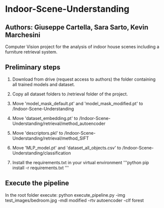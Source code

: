 # Indoor-Scene-Understanding
## Authors: Giuseppe Cartella, Sara Sarto, Kevin Marchesini
Computer Vision project for the analysis of indoor house scenes including a furniture retrieval system.

## Preliminary steps
1. Download from drive (request access to authors) the folder containing all trained models and dataset.

2. Copy all dataset folders to /retrieval folder of the project.

3. Move 'model_mask_default.pt' and 'model_mask_modified.pt' to /Indoor-Scene-Understanding

4. Move 'dataset_embedding.pt' to /Indoor-Scene-Understanding/retrieval/method_autoencoder

5. Move 'descriptors.pkl' to /Indoor-Scene-Understanding/retrieval/method_SIFT

6. Move 'MLP_model.pt' and 'dataset_all_objects.csv' to /Indoor-Scene-Understanding/classification

7. Install the requirements.txt in your virtual environment 
  '''python
  pip install -r requirements.txt
  '''


## Execute the pipeline
In the root folder execute:
python execute_pipeline.py -img test_images/bedroom.jpg -mdl modified -rtv autoencoder -clf forest
